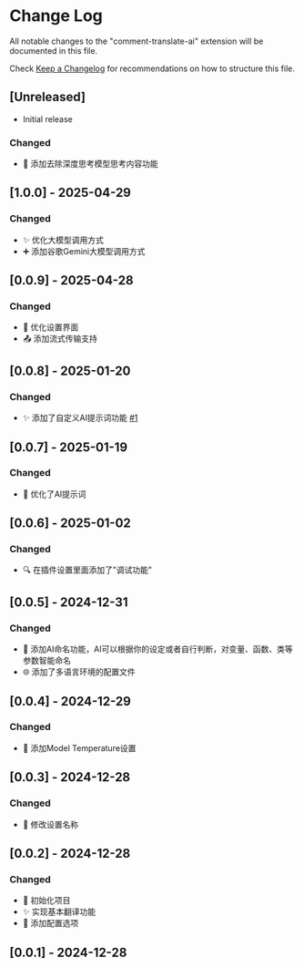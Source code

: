 # Change Log

All notable changes to the "comment-translate-ai" extension will be documented in this file.

Check [Keep a Changelog](http://keepachangelog.com/) for recommendations on how to structure this file.

## [Unreleased]

- Initial release

### Changed

- 🧹 添加去除深度思考模型思考内容功能

## [1.0.0] - 2025-04-29

### Changed

- ✨ 优化大模型调用方式
- ➕ 添加谷歌Gemini大模型调用方式

## [0.0.9] - 2025-04-28

### Changed

- 🔧 优化设置界面
- 📤 添加流式传输支持

## [0.0.8] - 2025-01-20

### Changed

- ✨ 添加了自定义AI提示词功能 [#1](https://github.com/Cheng-MaoMao/comment-translate-ai/issues/1)

## [0.0.7] - 2025-01-19

### Changed

- 🤖 优化了AI提示词

## [0.0.6] - 2025-01-02

### Changed

- 🔍 在插件设置里面添加了"调试功能"

## [0.0.5] - 2024-12-31

### Changed

- 🤖 添加AI命名功能，AI可以根据你的设定或者自行判断，对变量、函数、类等参数智能命名
- 🌐 添加了多语言环境的配置文件

## [0.0.4] - 2024-12-29

### Changed

- 🔧 添加Model Temperature设置

## [0.0.3] - 2024-12-28

### Changed

- 🔧 修改设置名称

## [0.0.2] - 2024-12-28

### Changed

- 🎉 初始化项目
- ✨ 实现基本翻译功能
- 🔧 添加配置选项

## [0.0.1] - 2024-12-28

